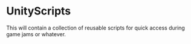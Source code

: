 # UnityScripts

This will contain a collection of reusable scripts for quick access during game jams or whatever.
